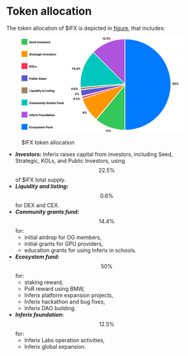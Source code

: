 # Token allocation

The token allocation of $IFX is depicted in <a href="#ifx_token_allocation">figure</a>, that includes:

<figure><img {#my-anchor} src="../../../.gitbook/assets/token-allocation-chart.svg" alt=""><figcaption><p>$IFX token allocation</p></figcaption></figure>

* _**Investors:**_ Inferix raises capital from investors, including Seed, Strategic, KOLs, and Public Investors, using $$22.5\%$$ of $IFX total supply.
* _**Liquidity and listing:**_ $$0.6\%$$ for DEX and CEX.
* _**Community grants fund:**_ $$14.4\%$$ for:
  * initial airdrop for OG members,
  * initial grants for GPU providers,
  * education grants for using Inferix in schools.
* _**Ecosystem fund:**_ $$50\%$$ for:
  * staking reward,
  * PoR reward using BMW,
  * Inferix platform expansion projects,
  * Inferix hackathon and bug fixes,
  * Inferix DAO building.
* _**Inferix foundation:**_ $$12.5\%$$ for:
  * Inferix Labs operation activities,
  * Inferix global expansion.
